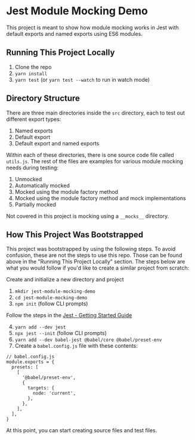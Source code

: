 # Jest Module Mocking Demo

This project is meant to show how module mocking works in Jest with default exports and named exports using ES6 modules.

## Running This Project Locally

1. Clone the repo
2. `yarn install`
3. `yarn test` (or `yarn test --watch` to run in watch mode)

## Directory Structure

There are three main directories inside the `src` directory, each to test out different export types:

1. Named exports
2. Default export
3. Default export and named exports

Within each of these directories, there is one source code file called `utils.js`. The rest of the files are examples for various module mocking needs during testing:

1. Unmocked
2. Automatically mocked
3. Mocked using the module factory method
4. Mocked using the module factory method and mock implementations
5. Partially mocked

Not covered in this project is mocking using a `__mocks__` directory.

## How This Project Was Bootstrapped

This project was bootstrapped by using the following steps. To avoid confusion, these are not the steps to use this repo. Those can be found above in the "Running This Project Locally" section. The steps below are what you would follow if you'd like to create a similar project from scratch:

Create and initialize a new directory and project

1. `mkdir jest-module-mocking-demo`
2. `cd jest-module-mocking-demo`
3. `npm init` (follow CLI prompts)

Follow the steps in the [Jest - Getting Started Guide](https://jestjs.io/docs/en/getting-started.html)

4. `yarn add --dev jest`
5. `npx jest --init` (follow CLI prompts)
6. `yarn add --dev babel-jest @babel/core @babel/preset-env`
7. Create a `babel.config.js` file with these contents:
```
// babel.config.js
module.exports = {
  presets: [
    [
      '@babel/preset-env',
      {
        targets: {
          node: 'current',
        },
      },
    ],
  ],
}
```

At this point, you can start creating source files and test files.

